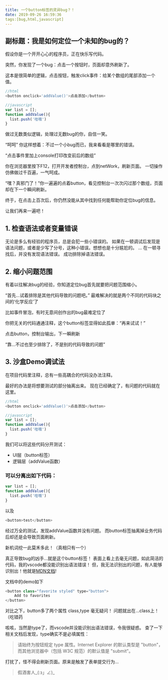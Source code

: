 ```yaml
---
title: 一个button标签的灵异bug？！
date: 2019-09-26 16:59:36
tags:[bug,html,javascript]
---
```


## 副标题：我是如何定位一个未知的bug的？

假设你是一个开开心心的程序员，正在快乐写代码。

突然，你发现了一个bug：点击一个按钮时，页面却意外刷新了。

<!-- more -->

这本是很简单的逻辑，点击按钮，触发click事件：给某个数组的尾部添加一个值。

```javascript
//html
<button onclick='addValue()'>点击添加</button>

//javascript
var list = [];
function addValue(){
  list.push('哇哦')
}

```

做过无数类似逻辑，处理过无数bug的你，自信一笑。

“呵呵” 你这样想着：不过一个小bug而已，我来看看是哪里的错误。

“点击事件里加上console打印改变前后的数组”

你在浏览器里按下F12，打开开发者控制台，点到netWork，刷新页面。 一切操作仿佛做过千百遍，一气呵成。

“嘿？真邪门了！”你一遍遍的点着button，看见控制台一次次闪过那个数组，页面却在下一个瞬间刷新。

终于，在点击上百次后，你仍然没能从其中找到任何能帮助你定位bug的信息。

让我们再来一遍吧！

## 1. 检查语法或者变量错误

无论是多么有经验的程序员，总是会犯一些小错误的。
如果在一顿调试后发现是语法问题，或者是少写了分号，这种小错误。想想也是十分尴尬的。
...
在一顿寻找后，并没有发现语法错误。
成功排除掉语法错误。

## 2. 缩小问题范围

有着以往解决bug的经验，你知道定位bug首先就要把问题范围缩小。

“首先...试着排除是其他代码导致的问题吧。” 最难解决的就是两个不同的代码块之间的‘化学反应’了

比如事件冒泡，有时无意间创作出的bug最难定位了

你把无关的代码通通注释，这个button标签显得如此孤单：“再来试试！”

点击button，控制台输出，下一瞬刷新

“靠...不过也至少排除了，不是别的代码导致的问题”

## 3. 沙盒Demo调试法

在项目代码里注释，总有一些高耦合的代码没办法注释。

最好的办法是将想要测试的部分抽离出来。
现在已经确定了，有问题的代码就在这里。

```javascript
//html
<button onclick='addValue()'>点击添加</button>

//javascript
var list = [];
function addValue(){
  list.push('哇哦')
}

```

我们可以将这些代码分开测试：

- UI层（button标签）
- 逻辑层（addValue函数）

### 可以分离出如下代码：

```javascript
var list = [];
function addValue(){
  list.push('哇哦')
}
```

以及

```javascript
<button>test</button>
```

经过万全的测试，发现addValue函数并没有问题。
而button标签抽离掉业务代码后却还是会导致页面刷新。

新机词挖一此莫禾多此！（真相只有一个）

真正导致bug的凶手...就是这个button标签！
表面上看上去毫无问题，如此简洁的代码，我的vscode都没能识别出语法错误！
但，我无法识别出的问题，有人能够识别出！他就是[MDN文档](https://developer.mozilla.org/en-US/docs/Web/HTML/Element/button)!

文档中的demo如下

```javascript
<button class="favorite styled" type="button">
    Add to favorites
</button>

```

对比之下，button多了两个属性 class,type 毫无疑问！
问题就出在...class上！（吃错药

咳咳，当然是type了，而vscode并没能识别出语法错误，令我很疑惑。
查了一下相关文档后发现，type确实不是必填属性：

> 请始终为按钮规定 type 属性。Internet Explorer 的默认类型是 "button"，而其他浏览器中（包括 W3C 规范）的默认值是 "submit"。

打扰了，怪不得会刷新页面。原来是触发了表单提交行为...

> 假酒害人_(:з」∠)_
